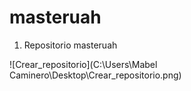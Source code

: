 # masteruah

1.	Repositorio masteruah 


![Crear_repositorio](C:\Users\Mabel Caminero\Desktop\Crear_repositorio.png)







